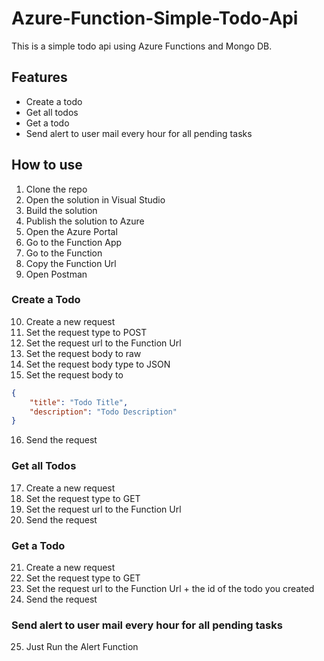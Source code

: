 # Azure-Function-Simple-Todo-Api
This is a simple todo api using Azure Functions and Mongo DB.

## Features
* Create a todo
* Get all todos
* Get a todo
* Send alert to user mail every hour for all pending tasks


## How to use
1. Clone the repo
2. Open the solution in Visual Studio
3. Build the solution
4. Publish the solution to Azure
5. Open the Azure Portal
6. Go to the Function App
7. Go to the Function
8. Copy the Function Url
9. Open Postman

### Create a Todo
10. Create a new request
11. Set the request type to POST
12. Set the request url to the Function Url
13. Set the request body to raw
14. Set the request body type to JSON
15. Set the request body to
```json
{
    "title": "Todo Title",
    "description": "Todo Description"
}
```
16. Send the request

### Get all Todos
17. Create a new request
18. Set the request type to GET
19. Set the request url to the Function Url
20. Send the request

### Get a Todo
21. Create a new request
22. Set the request type to GET
23. Set the request url to the Function Url + the id of the todo you created
24. Send the request

### Send alert to user mail every hour for all pending tasks
25. Just Run the Alert Function
